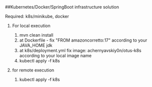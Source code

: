 ##Kubernetes/Docker/SpringBoot infrastructure solution

Required: k8s/minikube, docker

1) For local execution
    1) mvn clean install
    2) at Dockerfile - fix "FROM amazoncorretto:17" according to your JAVA_HOME jdk   
    3) at k8s/deployment.yml fix image: achernyavskiy0n/otus-k8s according to your local image name
    4) kubectl apply -f k8s
   
2) for remote execution
   1) kubectl apply -f k8s
